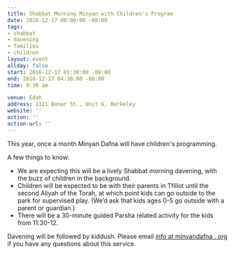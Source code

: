```yaml
---
title: Shabbat Morning Minyan with Children's Program
date: 2016-12-17 00:00:00 -08:00
tags:
- shabbat
- davening
- families
- children
layout: event
allday: false
start: 2016-12-17 01:30:00 -08:00
end: 2016-12-17 04:30:00 -08:00
time: 9:30 am

venue: Edah
address: 2121 Bonar St., Unit G, Berkeley
website: ''
action: ''
action-url: ''
---
```


This year, once a month Minyan Dafna will have children's programming.

A few things to know:

  - We are expecting this will be a lively Shabbat morning davening, with the buzz of children in the background.
  - Children will be expected to be with their parents in Tfillot until the second Aliyah of the Torah, at which point kids can go outside to the park for supervised play. (We’d ask that kids ages 0-5 go outside with a parent or guardian.)
  - There will be a 30-minute guided Parsha related activity for the kids from 11:30-12.

Davening will be followed by kiddush. Please email [info at minyandafna . org](mailto:info@minyandafna.org) if you have any questions about this service.